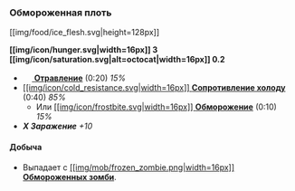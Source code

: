 ### Обмороженная плоть
[[img/food/ice_flesh.svg|height=128px]]

**[[img/icon/hunger.svg|width=16px]] 3 [[img/icon/saturation.svg|alt=octocat|width=16px]] 0.2**
- [<img src="https://gamepedia.cursecdn.com/minecraft_gamepedia/0/05/Poison.png" width="16"> **Отравление**](https://minecraft-ru.gamepedia.com/Отравление) (0:20) *15%*
- [[[img/icon/cold_resistance.svg|width=16px]] **Сопротивление холоду**](https://github.com/SoSeDiK-Universe/Wiki/wiki/Сопротивление-холоду) (0:40) *85%*
  - Или [[[img/icon/frostbite.svg|width=16px]] **Обморожение**](https://github.com/SoSeDiK-Universe/Wiki/wiki/Обморожение) (0:10) *15%*
- _**X Заражение** +10_

#### Добыча
- Выпадает с [[[img/mob/frozen_zombie.png|width=16px]] **Обмороженных зомби**](https://github.com/SoSeDiK-Universe/Wiki/wiki/Обмороженный-зомби).